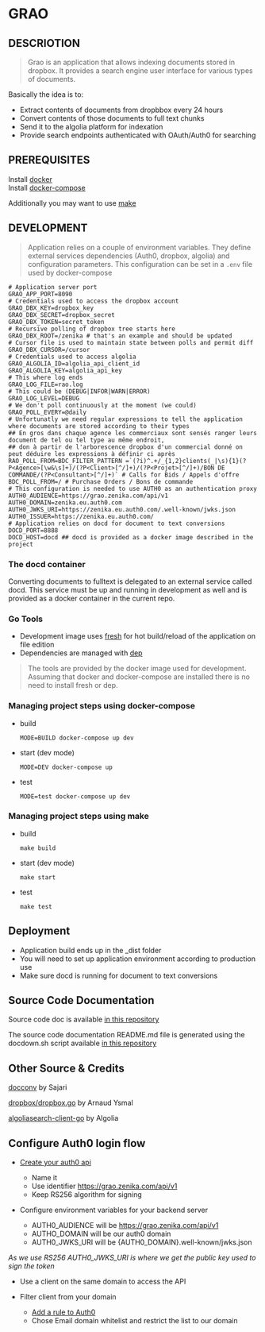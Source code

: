 # GRAO

## DESCRIOTION


>Grao is an application that allows indexing documents stored in dropbox. 
It provides a search engine user interface for various types of documents.

Basically the idea is to:
  - Extract contents of documents from dropbbox every 24 hours
  - Convert contents of those documents to full text chunks
  - Send it to the algolia platform for indexation
  - Provide search endpoints authenticated with OAuth/Auth0 for searching
  
## PREREQUISITES

Install [docker](https://docs.docker.com/install/)<br>
Install [docker-compose](https://docs.docker.com/compose/install/)<br>

Additionally you may want to use [make](https://www.gnu.org/software/make/)

## DEVELOPMENT

> Application relies on a couple of environment variables.
They define external services dependencies (Auth0, dropbox, algolia) and configuration parameters.
This configuration can be set in a `.env` file used by docker-compose

```shell
# Application server port
GRAO_APP_PORT=8090
# Credentials used to access the dropbox account
GRAO_DBX_KEY=dropbox_key
GRAO_DBX_SECRET=dropbox_secret
GRAO_DBX_TOKEN=secret_token
# Recursive polling of dropbox tree starts here
GRAO_DBX_ROOT=/zenika # that's an example and should be updated
# Cursor file is used to maintain state between polls and permit diff 
GRAO_DBX_CURSOR=/cursor
# Credentials used to access algolia
GRAO_ALGOLIA_ID=algolia_api_client_id
GRAO_ALGOLIA_KEY=algolia_api_key
# This where log ends
GRAO_LOG_FILE=rao.log
# This could be (DEBUG|INFOR|WARN|ERROR)
GRAO_LOG_LEVEL=DEBUG
# We don't poll continuously at the moment (we could) 
GRAO_POLL_EVERY=@daily
# Unfortunatly we need regular expressions to tell the application where documents are stored according to their types
## En gros dans chaque agence les commerciaux sont sensés ranger leurs document de tel ou tel type au même endroit,
## don à partir de l'arborescence dropbox d'un commercial donné on peut déduire les expressions à définir ci après
RAO_POLL_FROM=BDC_FILTER_PATTERN =`(?i)^.+/_{1,2}clients(_|\s){1}(?P<Agence>[\w&\s]+)/(?P<Client>[^/]+)/(?P<Projet>[^/]+)/BON DE COMMANDE/(?P<Consultant>[^/]+)` # Calls for Bids / Appels d'offre
BDC_POLL_FROM=/ # Purchase Orders / Bons de commande
# This configuration is needed to use AUTH0 as an authentication proxy
AUTH0_AUDIENCE=https://grao.zenika.com/api/v1
AUTH0_DOMAIN=zenika.eu.auth0.com
AUTH0_JWKS_URI=https://zenika.eu.auth0.com/.well-known/jwks.json
AUTH0_ISSUER=https://zenika.eu.auth0.com/
# Application relies on docd for document to text conversions
DOCD_PORT=8888
DOCD_HOST=docd ## docd is provided as a docker image described in the project

```

### The docd container

Converting documents to fulltext is delegated to an external service called docd.
This service must be up and running in development as well and is provided as a docker container in the current repo.

### Go Tools

 - Development image uses [fresh](https://github.com/pilu/fresh) for hot build/reload of the application on file edition
 - Dependencies are managed with [dep](https://golang.github.io/dep/)
 
> The tools are provided by the docker image used for development.
Assuming that docker and docker-compose are installed there is no need to install fresh or dep.

### Managing project steps using docker-compose

  - build
    
    `MODE=BUILD docker-compose up dev`
    
  - start (dev mode)
  
    `MODE=DEV docker-compose up`
    
  - test
  
    `MODE=test docker-compose up dev`
    
     
### Managing project steps using make

  - build
    
    `make build`
    
  - start (dev mode)
    
    `make start`
    
  - test
    
    `make test`
    

## Deployment

  - Application build ends up in the _dist folder
  - You will need to set up application environment according to production use
  - Make sure docd is running for document to text conversions
  
## Source Code Documentation

Source code doc is available [in this repository](_documentation)

The source code documentation README.md file is generated using the
docdown.sh script available [in this repository](_tools/docdown.sh)

## Other Source & Credits

[docconv](https://github.com/sajari/docconv) by Sajari

[dropbox/dropbox.go](https://github.com/stacktic/dropbox/blob/master/dropbox.go) by Arnaud Ysmal

[algoliasearch-client-go](https://github.com/algolia/algoliasearch-client-go) by Algolia

## Configure Auth0 login flow

 - [Create your auth0 api](https://manage.auth0.com/#/apis)
 
   - Name it 
   - Use identifier https://grao.zenika.com/api/v1
   - Keep RS256 algorithm for signing
   
 - Configure environment variables for your backend server
 
   - AUTH0_AUDIENCE will be https://grao.zenika.com/api/v1
   - AUTHO_DOMAIN will be our auth0 domain
   - AUTH0_JWKS_URI will be {AUTH0_DOMAIN}.well-known/jwks.json

*As we use RS256 AUTH0_JWKS_URI is where we get the public key used to sign the token*

 - Use a client on the same domain to access the API
 
 - Filter client from your domain
 
   - [Add a rule to Auth0](https://manage.auth0.com/#/rules)
    - Chose Email domain whitelist and restrict the list to our domain
